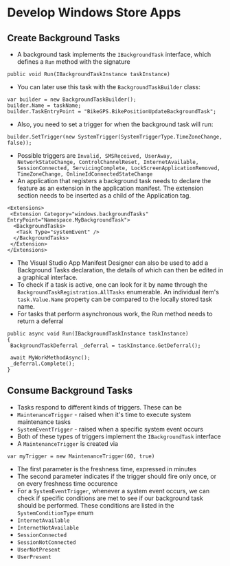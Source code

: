 # Develop Windows Store Apps

## Create Background Tasks

* A background task implements the `IBackgroundTask` interface, which defines a `Run` method with the signature 
```
public void Run(IBackgroundTaskInstance taskInstance)
```
* You can later use this task with the `BackgroundTaskBuilder` class:
```
var builder = new BackgroundTaskBuilder();
builder.Name = taskName;
builder.TaskEntryPoint = "BikeGPS.BikePositionUpdateBackgroundTask";
```
* Also, you need to set a trigger for when the background task will run:
```
builder.SetTrigger(new SystemTrigger(SystemTriggerType.TimeZoneChange, false));
```
* Possible triggers are `Invalid, SMSReceived, UserAway, NetworkStateChange, ControlChannelReset, InternetAvailable, SessionConnected, ServicingComplete, LockScreenApplicationRemoved, TimeZoneChange, OnlineIdConnectedStateChange`
* An application that registers a background task needs to declare the feature as an extension in the application manifest. The extension section needs to be inserted as a child of the Application tag.
```
<Extensions>
 <Extension Category="windows.backgroundTasks" EntryPoint="Namespace.MyBackgroundTask">
  <BackgroundTasks>
   <Task Type="systemEvent" />
  </BackgroundTasks>
 </Extension>
</Extensions>
```
* The Visual Studio App Manifest Designer can also be used to add a Background Tasks declaration, the details of which can then be edited in a graphical interface.
* To check if a task is active, one can look for it by name through the `BackgroundTaskRegistration.AllTasks` enumerable. An individual item's `task.Value.Name` property can be compared to the locally stored task name.
* For tasks that perform asynchronous work, the Run method needs to return a deferral
```
public async void Run(IBackgroundTaskInstance taskInstance)
{
 BackgroundTaskDeferral _deferral = taskInstance.GetDeferral();

 await MyWorkMethodAsync();
 _deferral.Complete();
}
```
## Consume Background Tasks

* Tasks respond to different kinds of triggers. These can be
 * `MaintenanceTrigger` - raised when it's time to execute system maintenance tasks
 * `SystemEventTrigger` - raised when a specific system event occurs
* Both of these types of triggers implement the `IBackgroundTask` interface
* A `MaintenanceTrigger` is created via
```
var myTrigger = new MaintenanceTrigger(60, true)
```
 * The first parameter is the freshness time, expressed in minutes
 * The second parameter indicates if the trigger should fire only once, or on every freshness time occurence
* For a `SystemEventTrigger`, whenever a system event occurs, we can check if specific conditions are met to see if our background task should be performed. These conditions are listed in the `SystemConditionType` enum
 * `InternetAvailable`
 * `InternetNotAvailable`
 * `SessionConnected`
 * `SessionNotConnected`
 * `UserNotPresent`
 * `UserPresent`
